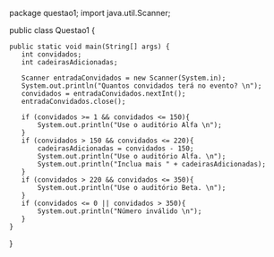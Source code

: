 package questao1;
import java.util.Scanner;

public class Questao1 {

    
    public static void main(String[] args) {
       int convidados;
       int cadeirasAdicionadas;
       
       Scanner entradaConvidados = new Scanner(System.in);
       System.out.println("Quantos convidados terá no evento? \n");
       convidados = entradaConvidados.nextInt();
       entradaConvidados.close();
       
       if (convidados >= 1 && convidados <= 150){
           System.out.println("Use o auditório Alfa \n");
       }
       if (convidados > 150 && convidados <= 220){
           cadeirasAdicionadas = convidados - 150;
           System.out.println("Use o auditório Alfa. \n");
           System.out.println("Inclua mais " + cadeirasAdicionadas);
       }
       if (convidados > 220 && convidados <= 350){
           System.out.println("Use o auditório Beta. \n");
       }
       if (convidados <= 0 || convidados > 350){
           System.out.println("Número inválido \n");
       }
    }
}
